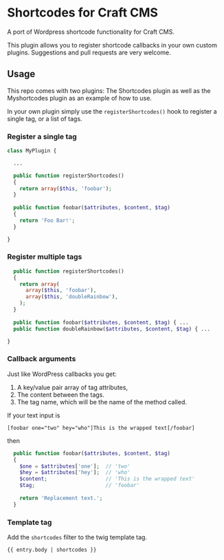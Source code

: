 # Shortcodes for Craft CMS

A port of Wordpress shortcode functionality for Craft CMS.

This plugin allows you to register shortcode callbacks in your own custom plugins.
Suggestions and pull requests are very welcome.

## Usage

This repo comes with two plugins: The Shortcodes plugin as well as the Myshortcodes plugin as an example of how to use.

In your own plugin simply use the `registerShortcodes()` hook to register a single tag, or a list of tags.

### Register a single tag

```php
class MyPlugin {

  ...

  public function registerShortcodes()
  {
    return array($this, 'foobar');
  }
  
  public function foobar($attributes, $content, $tag)
  {
    return 'Foo Bar!';
  }

}
```

### Register multiple tags

```php
  public function registerShortcodes()
  {
    return array(
      array($this, 'foobar'),
      array($this, 'doubleRainbow'),
    );
  }
  
  public function foobar($attributes, $content, $tag) { ...
  public function doubleRainbow($attributes, $content, $tag) { ...

}
```

### Callback arguments

Just like WordPress callbacks you get:

  1. A key/value pair array of tag attributes,
  2. The content between the tags.
  3. The tag name, which will be the name of the method called.

If your text input is

```
[foobar one="two" hey="who"]This is the wrapped text[/foobar]
```

then

```php
  public function foobar($attributes, $content, $tag)
  {
    $one = $attributes['one'];  // 'two'
    $hey = $attributes['hey'];  // 'who'
    $content;                   // 'This is the wrapped text'
    $tag;                       // 'foobar'
    
    return 'Replacement text.';
  }
```

### Template tag

Add the `shortcodes` filter to the twig template tag.

```
{{ entry.body | shortcodes }}
```
